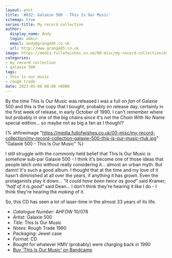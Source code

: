 ```yaml
---
layout: post
title: '#032: Galaxie 500 - This Is Our Music'
sitemap: true
series-title: My record collection 
author:
  display_name: Andy
  login: admin
  email: andy@grange85.co.uk
  url: http://www.grange85.co.uk
image: https://media.fullofwishes.co.uk/00-misc/my-record-collection/my-record-collection-galaxie-500-this-is-our-music-rtuk.jpg
categories:
- my record collection
- galaxie 500
tags:
- this is our music
- rough trade
date: 2023-05-08 00:00 +0000
---
```

By the time This Is Our Music was released I was a full on _fan_ of Galaxie 500 and this is the copy that I bought, probably on release day, certainly in the first week of release, in early October of 1990. I can't remember where but probably in one of the big chains since it's not the _Chain With No Name_ special edition... so maybe not as big a fan as I though!?

{% ahfowimage "https://media.fullofwishes.co.uk/00-misc/my-record-collection/my-record-collection-galaxie-500-this-is-our-music-rtuk.jpg" "Galaxie 500 - This Is Our Music" %}

I still struggle with the commonly held belief that This Is Our Music is somehow sub-par Galaxie 500 - I think it's become one of those ideas that people latch onto without really considering it... almost an urban myth. But damn! It's such a good album. I thought that at the time and my love of it hasn't diminished at all over the years, if anything it has grown. Even the protaganists play it down... _"it could have been twice as good"_ said Kramer; _"half of it is good"_ said Dean... I don't think they're hearing it like I do - I think they're hearing the _making_ of it.

So, this CD has seen a lot of laser-time in the almost 33 years of its life.

 - *Catalogue Number:* AHFOW 10/078
 - *Artist:* Galaxie 500
 - *Title:* This Is Our Music
 - *Notes:* Rough Trade 1990
 - *Packaging:* Jewel case
 - *Format:* CD
 - Bought for whatever HMV (probably) were charging back in 1990
 - [Buy 'This Is Our Music' on Bandcamp](https://galaxie500.bandcamp.com/album/this-is-our-music)
